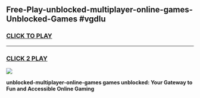 
## Free-Play-unblocked-multiplayer-online-games-Unblocked-Games #vgdlu
<h3>
<a href="https://news.freeplayer.one?title=unblocked-multiplayer-online-games&ref=8M">CLICK TO PLAY</a></h3>
<hr>

<h3>
<a href="https://news.freeplayer.one?title=unblocked-multiplayer-online-games&ref=8M">CLICK 2 PLAY</a>
  
</h3>

<a href="https://news.freeplayer.one?title=unblocked-multiplayer-online-games&ref=8M"><img src="https://clearcache.store/games.png"></a>


**unblocked-multiplayer-online-games games unblocked: Your Gateway to Fun and Accessible Online Gaming**
